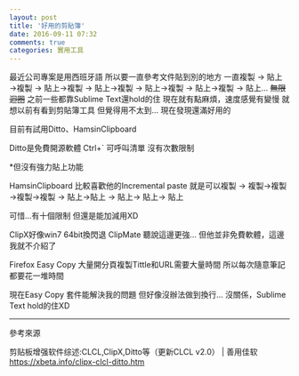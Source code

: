```yaml
---
layout: post
title: '好用的剪貼簿'
date: 2016-09-11 07:32
comments: true
categories: 實用工具
---
```

最近公司專案是用西班牙語
所以要一直參考文件貼到別的地方
一直複製 → 貼上  →複製 → 貼上→複製 → 貼上→複製 → 貼上→複製 → 貼上→複製 → 貼上...  ~~無限迴圈~~
之前一些都靠Sublime Text還hold的住
現在就有點麻煩，速度感覺有變慢
就想以前有看到剪貼簿工具
但覺得用不太到...
現在發現還滿好用的

<!--more-->

目前有試用Ditto、HamsinClipboard

Ditto是免費開源軟體
Ctrl+` 可呼叫清單
沒有次數限制

*但沒有強力貼上功能

HamsinClipboard
比較喜歡他的Incremental paste
就是可以複製 → 複製→複製→複製→複製 → 貼上→貼上 → 貼上→ 貼上→ 貼上

可惜...有十個限制
但還是能加減用XD

ClipX好像win7 64bit換閃退
ClipMate 聽說這邊更強...
但他並非免費軟體，這邊我就不介紹了

Firefox Easy Copy
大量開分頁複製Tittle和URL需要大量時間
所以每次隨意筆記都要花一堆時間

現在Easy Copy 套件能解決我的問題
但好像沒辦法做到換行...
沒關係，Sublime Text hold的住XD

------
參考來源

剪贴板增强软件综述:CLCL,ClipX,Ditto等（更新CLCL v2.0） | 善用佳软
https://xbeta.info/clipx-clcl-ditto.htm




